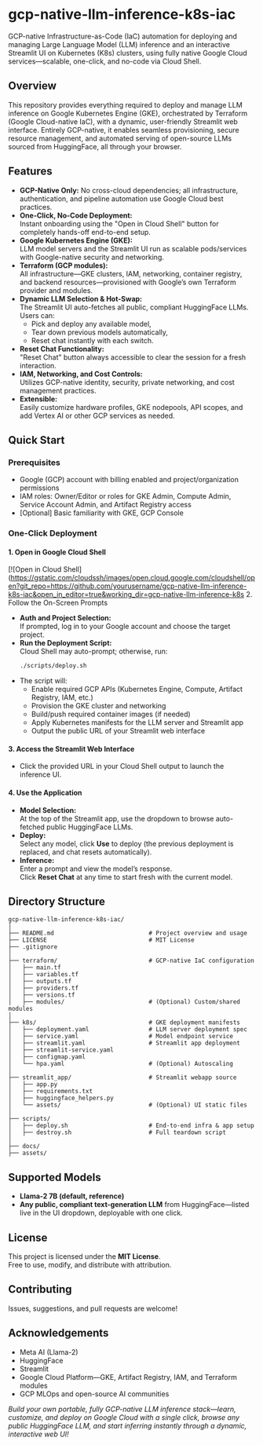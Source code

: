 # gcp-native-llm-inference-k8s-iac

GCP-native Infrastructure-as-Code (IaC) automation for deploying and managing Large Language Model (LLM) inference and an interactive Streamlit UI on Kubernetes (K8s) clusters, using fully native Google Cloud services—scalable, one-click, and no-code via Cloud Shell.

## Overview

This repository provides everything required to deploy and manage LLM inference on Google Kubernetes Engine (GKE), orchestrated by Terraform (Google Cloud-native IaC), with a dynamic, user-friendly Streamlit web interface. Entirely GCP-native, it enables seamless provisioning, secure resource management, and automated serving of open-source LLMs sourced from HuggingFace, all through your browser.

## Features

- **GCP-Native Only:** No cross-cloud dependencies; all infrastructure, authentication, and pipeline automation use Google Cloud best practices.
- **One-Click, No-Code Deployment:**  
  Instant onboarding using the "Open in Cloud Shell" button for completely hands-off end-to-end setup.
- **Google Kubernetes Engine (GKE):**  
  LLM model servers and the Streamlit UI run as scalable pods/services with Google-native security and networking.
- **Terraform (GCP modules):**  
  All infrastructure—GKE clusters, IAM, networking, container registry, and backend resources—provisioned with Google’s own Terraform provider and modules.
- **Dynamic LLM Selection & Hot-Swap:**  
  The Streamlit UI auto-fetches all public, compliant HuggingFace LLMs.  
  Users can:
  - Pick and deploy any available model,
  - Tear down previous models automatically,
  - Reset chat instantly with each switch.
- **Reset Chat Functionality:**  
  "Reset Chat" button always accessible to clear the session for a fresh interaction.
- **IAM, Networking, and Cost Controls:**  
  Utilizes GCP-native identity, security, private networking, and cost management practices.
- **Extensible:**  
  Easily customize hardware profiles, GKE nodepools, API scopes, and add Vertex AI or other GCP services as needed.

## Quick Start

### Prerequisites

- Google (GCP) account with billing enabled and project/organization permissions
- IAM roles: Owner/Editor or roles for GKE Admin, Compute Admin, Service Account Admin, and Artifact Registry access
- [Optional] Basic familiarity with GKE, GCP Console

### One-Click Deployment

#### 1. Open in Google Cloud Shell

[![Open in Cloud Shell](https://gstatic.com/cloudssh/images/open.cloud.google.com/cloudshell/open?git_repo=https://github.com/yourusername/gcp-native-llm-inference-k8s-iac&open_in_editor=true&working_dir=gcp-native-llm-inference-k8s 2. Follow the On-Screen Prompts

- **Auth and Project Selection:**  
  If prompted, log in to your Google account and choose the target project.
- **Run the Deployment Script:**  
  Cloud Shell may auto-prompt; otherwise, run:
  ```sh
  ./scripts/deploy.sh
  ```
- The script will:
  - Enable required GCP APIs (Kubernetes Engine, Compute, Artifact Registry, IAM, etc.)
  - Provision the GKE cluster and networking
  - Build/push required container images (if needed)
  - Apply Kubernetes manifests for the LLM server and Streamlit app
  - Output the public URL of your Streamlit web interface

#### 3. Access the Streamlit Web Interface

- Click the provided URL in your Cloud Shell output to launch the inference UI.

#### 4. Use the Application

- **Model Selection:**  
  At the top of the Streamlit app, use the dropdown to browse auto-fetched public HuggingFace LLMs.
- **Deploy:**  
  Select any model, click **Use** to deploy (the previous deployment is replaced, and chat resets automatically).
- **Inference:**  
  Enter a prompt and view the model’s response.  
  Click **Reset Chat** at any time to start fresh with the current model.

## Directory Structure

```
gcp-native-llm-inference-k8s-iac/
│
├── README.md                           # Project overview and usage
├── LICENSE                             # MIT License
├── .gitignore
│
├── terraform/                          # GCP-native IaC configuration
│   ├── main.tf
│   ├── variables.tf
│   ├── outputs.tf
│   ├── providers.tf
│   ├── versions.tf
│   ├── modules/                        # (Optional) Custom/shared modules
│
├── k8s/                                # GKE deployment manifests
│   ├── deployment.yaml                 # LLM server deployment spec
│   ├── service.yaml                    # Model endpoint service
│   ├── streamlit.yaml                  # Streamlit app deployment
│   ├── streamlit-service.yaml
│   ├── configmap.yaml
│   └── hpa.yaml                        # (Optional) Autoscaling
│
├── streamlit_app/                      # Streamlit webapp source
│   ├── app.py
│   ├── requirements.txt
│   ├── huggingface_helpers.py
│   └── assets/                         # (Optional) UI static files
│
├── scripts/
│   ├── deploy.sh                       # End-to-end infra & app setup
│   ├── destroy.sh                      # Full teardown script
│
├── docs/
├── assets/
```

## Supported Models

- **Llama-2 7B (default, reference)**
- **Any public, compliant text-generation LLM** from HuggingFace—listed live in the UI dropdown, deployable with one click.

## License

This project is licensed under the **MIT License**.  
Free to use, modify, and distribute with attribution.

## Contributing

Issues, suggestions, and pull requests are welcome!

## Acknowledgements

- Meta AI (Llama-2)
- HuggingFace
- Streamlit
- Google Cloud Platform—GKE, Artifact Registry, IAM, and Terraform modules
- GCP MLOps and open-source AI communities

*Build your own portable, fully GCP-native LLM inference stack—learn, customize, and deploy on Google Cloud with a single click, browse any public HuggingFace LLM, and start inferring instantly through a dynamic, interactive web UI!*
